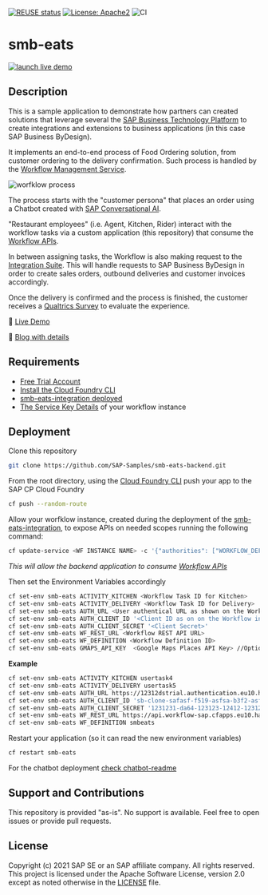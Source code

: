 [![REUSE status](https://api.reuse.software/badge/github.com/SAP-samples/smb-eats-backend)](https://api.reuse.software/info/github.com/SAP-samples/smb-eats-backend)
[![License: Apache2](https://img.shields.io/badge/License-Apache2-green.svg)](https://opensource.org/licenses/Apache-2.0)
![CI](https://github.com/SAP-samples/smb-eats-backend/workflows/CI/badge.svg)
# smb-eats

[![](https://i.imgur.com/ElLTgfZ.png "launch live demo")](https://smb-eats.cfapps.eu10.hana.ondemand.com)


## Description
This is a sample application to demonstrate how partners can created solutions that leverage several the [SAP Business Technology Platform](https://www.sap.com/products/business-technology-platform.html) to create integrations and extensions to business applications (in this case SAP Business ByDesign).

It implements an end-to-end process of Food Ordering solution, from customer ordering to the delivery confirmation. Such process is handled by the [Workflow Management Service](https://discovery-center.cloud.sap/serviceCatalog/workflow-management).

![worfklow process](https://i.imgur.com/mouLjiT.png "Workflow process on the Business Application Studio")

The process starts with the "customer persona" that places an order using a Chatbot created with [SAP Conversational AI](https://cai.tools.sap/).

"Restaurant employees" (i.e. Agent, Kitchen, Rider) interact with the workflow tasks via a custom application (this repository) that consume the [Workflow APIs](https://help.sap.com/viewer/e157c391253b4ecd93647bf232d18a83/Cloud/en-US/df943e71122448caaf3c49f5ffd80627.html).

In between assigning tasks, the Workflow is also making request to the [Integration Suite](https://discovery-center.cloud.sap/serviceCatalog/integration-suite). This will handle requests to SAP Business ByDesign in order to create sales orders, outbound deliveries and customer invoices accordingly.

Once the delivery is confirmed and the process is finished, the customer receives a [Qualtrics Survey](https://discovery-center.cloud.sap/serviceCatalog/integration-suite) to evaluate the experience.

🔴 [Live Demo](https://smb-eats.cfapps.eu10.hana.ondemand.com/)

📄 [Blog with details](https://blogs.sap.com/2021/02/05/sap-workflow-management-and-loosely-coupled-architecture/)


## Requirements
* [Free Trial Account](https://developers.sap.com/tutorials/hcp-create-trial-account.html)
* [Install the Cloud Foundry CLI](https://developers.sap.com/tutorials/cp-cf-download-cli.html)
* [smb-eats-integration deployed](https://github.com/SAP-samples/smb-eats-integration)
* [The Service Key Details](https://help.sap.com/viewer/e157c391253b4ecd93647bf232d18a83/Cloud/en-US/e8d88dd056f14c75af59e68d6b20345f.html#loioe8d88dd056f14c75af59e68d6b20345f__create_service_key) of your workflow instance


## Deployment
Clone this repository
```sh
git clone https://github.com/SAP-Samples/smb-eats-backend.git
```
From the root directory, using the [Cloud Foundry CLI](https://docs.cloudfoundry.org/cf-cli/install-go-cli.html) push your app to the SAP CP Cloud Foundry
```sh
cf push --random-route
```
Allow your worfklow instance, created during the deployment of the [smb-eats-integration](https://github.com/SAP-samples/smb-eats-integration), to expose APIs on needed scopes running the following command:
```sh
cf update-service <WF INSTANCE NAME> -c '{"authorities": ["WORKFLOW_DEFINITION_GET", "WORKFLOW_INSTANCE_START", "WORKFLOW_INSTANCE_GET", "TASK_GET", "TASK_GET_CONTEXT", "TASK_COMPLETE", "TASK_UPDATE"]}'
```
*This will allow the backend application to consume [Workflow APIs](https://api.sap.com/api/SAP_CP_Workflow_CF/resource)*

Then set the Environment Variables accordingly
```sh
cf set-env smb-eats ACTIVITY_KITCHEN <Workflow Task ID for Kitchen>
cf set-env smb-eats ACTIVITY_DELIVERY <Workflow Task ID for Delivery>
cf set-env smb-eats AUTH_URL <User authentical URL as shown on the Workflow instance secret key>
cf set-env smb-eats AUTH_CLIENT_ID '<Client ID as on on the Workflow instance secret key>'
cf set-env smb-eats AUTH_CLIENT_SECRET '<Client Secret>'
cf set-env smb-eats WF_REST_URL <Workflow REST API URL>
cf set-env smb-eats WF_DEFINITION <Workflow Definition ID>
cf set-env smb-eats GMAPS_API_KEY  <Google Maps Places API Key> //Optional
```
**Example**
```sh
cf set-env smb-eats ACTIVITY_KITCHEN usertask4
cf set-env smb-eats ACTIVITY_DELIVERY usertask5
cf set-env smb-eats AUTH_URL https://12312dstrial.authentication.eu10.hana.ondemand.com
cf set-env smb-eats AUTH_CLIENT_ID 'sb-clone-safasf-f519-asfsa-b3f2-asfsafc!b58935|workflow!b10150'
cf set-env smb-eats AUTH_CLIENT_SECRET '1231231-da64-123123-12412-1231231$s8uRBo-121123123-6-Go='
cf set-env smb-eats WF_REST_URL https://api.workflow-sap.cfapps.eu10.hana.ondemand.com/workflow-service/rest
cf set-env smb-eats WF_DEFINITION smbeats
```
Restart your application (so it can read the new environment variables)
```sh
cf restart smb-eats
```

For the chatbot deployment [check chatbot-readme](chatbot-readme.md)

## Support and Contributions
This repository is provided "as-is". No support is available. Feel free to open issues or provide pull requests.

## License
Copyright (c) 2021 SAP SE or an SAP affiliate company. All rights reserved. This project is licensed under the Apache Software License, version 2.0 except as noted otherwise in the [LICENSE](LICENSES/Apache-2.0.txt) file.
